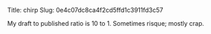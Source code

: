 Title: chirp
Slug: 0e4c07dc8ca4f2cd5ffd1c3911fd3c57

My draft to published ratio is 10 to 1. Sometimes risque; mostly crap.
